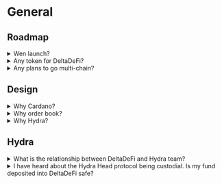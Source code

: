 # General

## Roadmap

<details>

<summary>Wen launch?</summary>

We expect the core feature development will be completed in 2025 Q2. A large part of the uncertainty is that we have to ensure the Hydra Head protocol is sufficiently stable to use. On that end, our team is trying our best to work closely to communicate the minimally blocking bugs/features we need to launch. Some example issues we are working on, but not limited to

* [Networking issue between heads](https://github.com/cardano-scaling/hydra/issues/1773)
* [Enabling withdrawal in Hydra](https://github.com/cardano-scaling/hydra/issues/1757)
* [False errors reported by Hydra](https://github.com/cardano-scaling/hydra/issues/1871)

</details>

<details>

<summary>Any token for DeltaDeFi?</summary>

We have a token plan, but right now it is still in the early stage that we don't have the exact tokenomics fleshed out.&#x20;

The initial plan, subject to frequent change, for token is to serve 2 purposes:

* Enable funding to support decentralizing the protocol
* Use as a medium to engage the Cardano community, fostering feedback loop and bootstraping early use community

</details>

<details>

<summary>Any plans to go multi-chain?</summary>

No. While we thought of the multi-chain strategy in the early days, now we are more in a stage of focusing on the technology itself and bringing as much sought-after trading experience to the Cardano community natively, before considering diluting our focus.

</details>

## Design

<details>

<summary>Why Cardano?</summary>

Our team is deeply rooted in the Cardano ecosystem. We build on Cardano of course, since we love Cardano. But more importantly, our understanding of Cardano enables us to build products that fill gaps in DeFi, which is a unique opportunity that exists in the Cardano ecosystem.

</details>

<details>

<summary>Why order book?</summary>

In the realm of trading, we believe the order book model is the true model that servesthe  actual demand of trading and stands the test of time. As a project aims to bridge the gap between centralized trading experience with the DeFi world, we have then chosen order book model to build the decentralized exchange.

</details>

<details>

<summary>Why Hydra?</summary>

In order to trade with speed and bring as close user experience to centralized services as possible, we have to build on top of any available scaling technology. So far, Hydra is the only scaling technology that works on Cardano. After accessing factors like potential features, supports, and limitations, we decided that Hydra is a technology that meets the bar of DeltaDeFi's need, and then started investing in this technology.

</details>

## Hydra

<details>

<summary>What is the relationship between DeltaDeFi and Hydra team?</summary>

There is no relationship. Apart from the fact that DeltaDeFi is one of a few teams that is actively building on top of Hydra and providing actual user feedback to the Hydra team. DeltaDeFi is like a community member in the Hydra family.

</details>

<details>

<summary>I have heard about the Hydra Head protocol being custodial. Is my fund deposited into DeltaDeFi safe?</summary>

Hydra's fund safety comes from "at least one honest participant". Achieving sufficient decentralization in Hydra comes with some decisions on who could host the DeltaDeFi Hydra node and open-sourcing the infrastructure.

Given that the decentralization of how we use Hydra can be improved over time, and also with limited funding, our team decides to focus every resource possible on bringing the right product to Cardano at first.

We will start testing by hosting all nodes and then invite trusted community parties to host part of the Hydra nodes. DeltaDeFi will become more and more decentralized as times go by, and eventually a fully decentralized DApp for the community.



</details>

